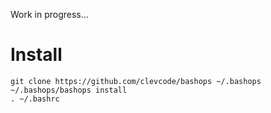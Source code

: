 Work in progress...

# Install
```
git clone https://github.com/clevcode/bashops ~/.bashops
~/.bashops/bashops install
. ~/.bashrc
```

